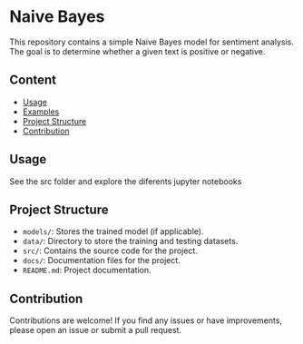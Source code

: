 # Naive Bayes

This repository contains a simple Naive Bayes model for sentiment analysis. The goal is to determine whether a given text is positive or negative.

## Content

- [Usage](#usage)
- [Examples](#examples)
- [Project Structure](#project-structure)
- [Contribution](#contribution)


## Usage

See the src folder and explore the diferents jupyter notebooks

## Project Structure

- `models/`: Stores the trained model (if applicable).
- `data/`: Directory to store the training and testing datasets.
- `src/`: Contains the source code for the project.
- `docs/`: Documentation files for the project.
- `README.md`: Project documentation.

## Contribution

Contributions are welcome! If you find any issues or have improvements, please open an issue or submit a pull request.

